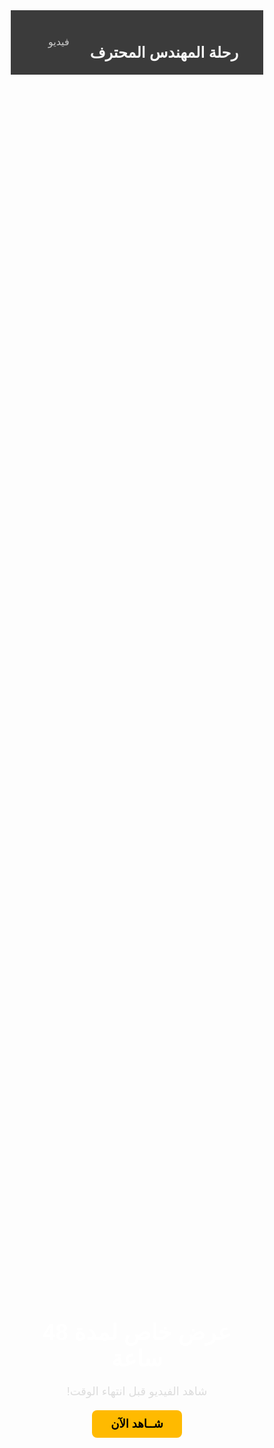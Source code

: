 <!DOCTYPE html>
<html lang="ar" dir="rtl">
<head>
  <meta charset="UTF-8" />
  <meta name="viewport" content="width=device-width, initial-scale=1.0" />
  <title>عرض خاص - أنظمة التخزين</title>
  <link href="https://fonts.googleapis.com/css2?family=Cairo:wght@400;700&display=swap" rel="stylesheet" />
  <style>
    * { margin: 0; padding: 0; box-sizing: border-box; font-family: 'Cairo', sans-serif; }

    body {
      background: linear-gradient(to right, #0f0f0f, #1c1c1c);
      color: #ffffff; line-height: 1.6;
    }

    header {
      padding: 20px 40px; background-color: #111111d0;
      display: flex; justify-content: space-between; align-items: center;
      border-bottom: 1px solid #333;
    }

    header h1 { font-size: 24px; color: #f9f9f9; }

    nav a {
      color: #ccc; text-decoration: none; margin-left: 20px; font-size: 16px;
      transition: color 0.3s;
    }

    nav a:hover { color: #ffffff; }

    .hero {
      position: relative;
      background-image: url('Images/hero.png');
      background-size: cover; background-position: center;
      height: 100vh;
      display: flex; align-items: center; justify-content: center;
      text-align: center;
    }

    .hero::after {
      content: ''; position: absolute; top: 0; left: 0;
      width: 100%; height: 100%; background-color: rgba(0,0,0,0.6); z-index: 1;
    }

    .hero-content {
      position: relative; z-index: 2;
      max-width: 800px; padding: 20px;
    }

    .hero h2 { font-size: 36px; margin-bottom: 20px; color: #ffffff; }
    .hero p { font-size: 18px; color: #dddddd; margin-bottom: 30px; }

    .hero a.button {
      padding: 12px 30px; background-color: #ffba00; color: #000;
      font-weight: bold; border: none; border-radius: 8px;
      text-decoration: none; font-size: 18px; transition: background-color 0.3s;
    }

    .hero a.button:hover { background-color: #ffaa00; }

    #video {
      padding: 60px 20px; text-align: center;
      position: relative;
    }

    .countdown {
      font-size: 24px;
      color: #ffba00;
      margin-bottom: 20px;
    }

    .expired {
      color: red;
      font-weight: bold;
      margin-bottom: 20px;
    }

    iframe {
      max-width: 100%;
      border-radius: 12px;
    }

    .subscribe-button {
      margin-top: 30px;
      display: inline-block;
      padding: 12px 30px;
      background-color: #28a745;
      color: #fff;
      font-size: 18px;
      border-radius: 8px;
      text-decoration: none;
      transition: background-color 0.3s;
    }

    .subscribe-button:hover {
      background-color: #218838;
    }

    footer {
      background-color: #101010;
      text-align: center; padding: 20px;
      color: #666; font-size: 14px;
      margin-top: 60px;
    }
  </style>
</head>
<body>

  <header>
    <h1>رحلة المهندس المحترف</h1>
    <nav>
      <a href="#video">فيديو</a>
    </nav>
  </header>

  <section class="hero">
    <div class="hero-content">
      <h2>عرض خاص لمدة 48 ساعة</h2>
      <p>شاهد الفيديو قبل انتهاء الوقت!</p>
      <a href="#video" class="button">شــاهد الآن</a>
    </div>
  </section>

  <section id="video">
    <div id="timer" class="countdown"></div>
    <div id="expiredMessage" class="expired" style="display:none;">انتهى العرض ⛔</div>
    <iframe width="800" height="450"
      src="https://www.youtube.com/embed/zW9ZX-SZKtE"
      frameborder="0" allowfullscreen></iframe>
    <br>
    <a href="#subscribe" class="subscribe-button">📥 اشترك الآن</a>
  </section>

  <footer>
    &copy; 2025 جميع الحقوق محفوظة - رحلة المهندس المحترف
  </footer>

  <script>
    const timerDiv = document.getElementById('timer');
    const expiredMsg = document.getElementById('expiredMessage');

    const getExpireTime = () => {
      const stored = localStorage.getItem("offerExpiry");
      if (stored) return new Date(stored);
      const now = new Date();
      now.setHours(now.getHours() + 48);
      localStorage.setItem("offerExpiry", now);
      return now;
    }

    const countdown = () => {
      const now = new Date().getTime();
      const expiry = getExpireTime().getTime();
      const distance = expiry - now;

      if (distance < 0) {
        timerDiv.style.display = "none";
        expiredMsg.style.display = "block";
        return;
      }

      const hours = Math.floor((distance % (1000 * 60 * 60 * 24)) / (1000 * 60 * 60));
      const minutes = Math.floor((distance % (1000 * 60 * 60)) / (1000 * 60));
      const seconds = Math.floor((distance % (1000 * 60)) / 1000);

      timerDiv.innerHTML = `⏳ الوقت المتبقي: ${hours} ساعة ${minutes} دقيقة ${seconds} ثانية`;

      setTimeout(countdown, 1000);
    }

    countdown();
  </script>
</body>
</html>
